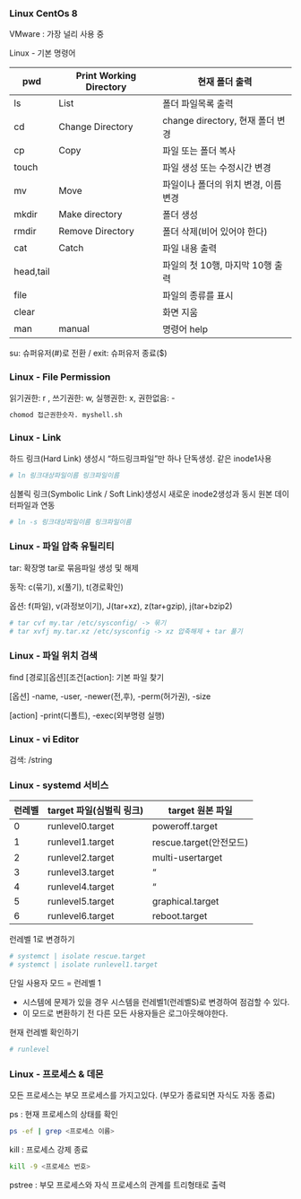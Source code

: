 ### Linux CentOs 8

VMware : 가장 널리 사용 중

Linux - 기본 명령어

| pwd | Print Working Directory | 현재 폴더 출력 |
| --- | --- | --- |
| ls | List | 폴더 파일목록 출력 |
| cd | Change Directory | change directory, 현재 폴더 변경 |
| cp | Copy | 파일 또는 폴더 복사 |
| touch |  | 파일 생성 또는 수정시간 변경 |
| mv | Move | 파일이나 폴더의 위치 변경, 이름 변경 |
| mkdir | Make directory | 폴더 생성 |
| rmdir | Remove Directory | 폴더 삭제(비어 있어야 한다) |
| cat | Catch | 파일 내용 출력 |
| head,tail |  | 파일의 첫 10행, 마지막 10행 출력 |
| file |  | 파일의 종류를 표시 |
| clear |  | 화면 지움 |
| man | manual | 명령어 help |

su: 슈퍼유저(#)로 전환 / exit: 슈퍼유저 종료($)

### Linux - File Permission

읽기권한: r , 쓰기권한: w, 실행권한: x, 권한없음: -

```bash
chomod 접근권한숫자. myshell.sh
```

### Linux - Link

하드 링크(Hard Link) 생성시 “하드링크파일”만 하나 단독생성. 같은 inode1사용

```bash
# ln 링크대상파일이름 링크파일이름
```

심볼릭 링크(Symbolic Link / Soft Link)생성시 새로운 inode2생성과 동시 원본 데이터파일과 연동

```bash
# ln -s 링크대상파일이름 링크파일이름
```

### Linux - 파일 압축 유틸리티

tar: 확장명 tar로 묶음파일 생성 및 해제

동작: c(묶기), x(풀기), t(경로확인)

옵션: f(파일), v(과정보이기), J(tar+xz), z(tar+gzip), j(tar+bzip2)

```bash
# tar cvf my.tar /etc/sysconfig/ -> 묶기
# tar xvfj my.tar.xz /etc/sysconfig -> xz 압축해제 + tar 풀기
```

### Linux - 파일 위치 검색

find [경로][옵션][조건[action]: 기본 파일 찾기

[옵션] -name, -user, -newer(전,후), -perm(허가권), -size

[action] -print(디폴트), -exec(외부명령 실행)

### Linux - vi Editor

검색: /string

### Linux - systemd 서비스

| 런레벨 | target 파일(심벌릭 링크) | target 원본 파일 |
| --- | --- | --- |
| 0 | runlevel0.target | poweroff.target |
| 1 | runlevel1.target | rescue.target(안전모드) |
| 2 | runlevel2.target | multi-usertarget |
| 3 | runlevel3.target | “ |
| 4 | runlevel4.target | “ |
| 5 | runlevel5.target | graphical.target |
| 6 | runlevel6.target | reboot.target |

런레벨 1로 변경하기

```bash
# systemct | isolate rescue.target
# systemct | isolate runlevel1.target
```

단일 사용자 모드 = 런레벨 1

- 시스템에 문제가 있을 경우 시스템을 런레벨1(런레벨S)로 변경하여 점검할 수 있다.
- 이 모드로 변환하기 전 다른 모든 사용자들은 로그아웃해야한다.

현재 런레벨 확인하기

```bash
# runlevel
```

### Linux - 프로세스 & 데몬

모든 프로세스는 부모 프로세스를 가지고있다. (부모가 종료되면 자식도 자동 종료)

ps : 현재 프로세스의 상태를 확인

```bash
ps -ef | grep <프로세스 이름>
```

kill :  프로세스 강제 종료

```bash
kill -9 <프로세스 번호>
```

pstree :  부모 프로세스와 자식 프로세스의 관계를 트리형태로 출력